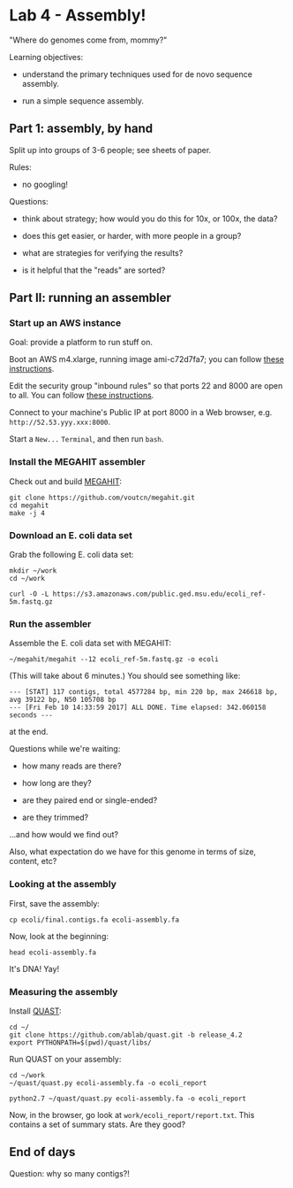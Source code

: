 # Lab 4 - Assembly!

"Where do genomes come from, mommy?"

Learning objectives:

* understand the primary techniques used for de novo sequence assembly.

* run a simple sequence assembly.

## Part 1: assembly, by hand

Split up into groups of 3-6 people; see sheets of paper.

Rules:

* no googling!

Questions:

* think about strategy; how would you do this for 10x, or 100x, the data?

* does this get easier, or harder, with more people in a group?

* what are strategies for verifying the results?

* is it helpful that the "reads" are sorted?

## Part II: running an assembler

### Start up an AWS instance

Goal: provide a platform to run stuff on.

Boot an AWS m4.xlarge, running image ami-c72d7fa7; you can follow [these instructions](https://2016-feb-aws.readthedocs.io/boot.html).

Edit the security group "inbound rules" so that ports 22 and 8000
are open to all. You can follow [these instructions](https://2016-feb-aws.readthedocs.io/configure-firewall.html).

Connect to your machine's Public IP at port 8000 in a Web browser, e.g.
`http://52.53.yyy.xxx:8000`.

Start a `New...` `Terminal`, and then run `bash`.

### Install the MEGAHIT assembler

Check out and build [MEGAHIT](https://www.ncbi.nlm.nih.gov/pubmed/27012178):

    git clone https://github.com/voutcn/megahit.git
    cd megahit
    make -j 4

### Download an E. coli data set

Grab the following E. coli data set:

    mkdir ~/work
    cd ~/work
    
    curl -O -L https://s3.amazonaws.com/public.ged.msu.edu/ecoli_ref-5m.fastq.gz
    
### Run the assembler

Assemble the E. coli data set with MEGAHIT:

    ~/megahit/megahit --12 ecoli_ref-5m.fastq.gz -o ecoli

(This will take about 6 minutes.)  You should see something like:

    --- [STAT] 117 contigs, total 4577284 bp, min 220 bp, max 246618 bp, avg 39122 bp, N50 105708 bp
    --- [Fri Feb 10 14:33:59 2017] ALL DONE. Time elapsed: 342.060158 seconds ---

at the end.

Questions while we're waiting:

* how many reads are there?

* how long are they?

* are they paired end or single-ended?

* are they trimmed?

...and how would we find out?

Also, what expectation do we have for this genome in terms of size,
content, etc?

### Looking at the assembly

First, save the assembly:

    cp ecoli/final.contigs.fa ecoli-assembly.fa
    
Now, look at the beginning:

    head ecoli-assembly.fa
    
It's DNA! Yay!

### Measuring the assembly

Install [QUAST](http://quast.sourceforge.net/quast):

    cd ~/
    git clone https://github.com/ablab/quast.git -b release_4.2
    export PYTHONPATH=$(pwd)/quast/libs/

Run QUAST on your assembly:

    cd ~/work
    ~/quast/quast.py ecoli-assembly.fa -o ecoli_report
    
    python2.7 ~/quast/quast.py ecoli-assembly.fa -o ecoli_report

Now, in the browser, go look at `work/ecoli_report/report.txt`.
This contains a set of summary stats. Are they good?

## End of days

Question: why so many contigs?!
